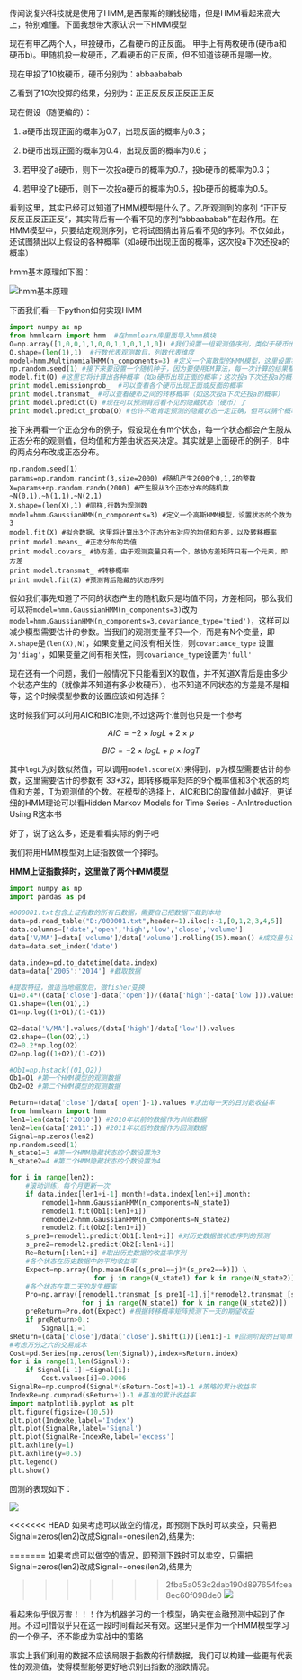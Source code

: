 传闻说复兴科技就是使用了HMM,是西蒙斯的赚钱秘籍，但是HMM看起来高大上，特别难懂。下面我想带大家认识一下HMM模型

现在有甲乙两个人，甲投硬币，乙看硬币的正反面。 甲手上有两枚硬币(硬币a和硬币b)。甲随机投一枚硬币，乙看硬币的正反面，但不知道该硬币是哪一枚。

现在甲投了10枚硬币，硬币分别为：abbaababab

乙看到了10次投掷的结果，分别为：正正反反反正反正正反



现在假设（随便编的）：

1. a硬币出现正面的概率为0.7，出现反面的概率为0.3；

2. b硬币出现正面的概率为0.4，出现反面的概率为0.6；

3. 若甲投了a硬币，则下一次投a硬币的概率为0.7，投b硬币的概率为0.3；

4. 若甲投了b硬币，则下一次投a硬币的概率为0.5，投b硬币的概率为0.5。

看到这里，其实已经可以知道了HMM模型是什么了。乙所观测到的序列 “正正反反反正反正正反”，其实背后有一个看不见的序列“abbaababab”在起作用。在HMM模型中，只要给定观测序列，它将试图猜出背后看不见的序列。不仅如此，还试图猜出以上假设的各种概率（如a硬币出现正面的概率，这次投a下次还投a的概率）

hmm基本原理如下图：

![hmm基本原理](imgs/hmm基本原理.jpeg)

下面我们看一下python如何实现HMM

```py
import numpy as np
from hmmlearn import hmm  #在hmmlearn库里面导入hmm模块
O=np.array([1,0,0,1,1,0,0,1,1,0,1,1,0]) #我们设置一组观测值序列，类似于硬币出现的正反面结果
O.shape=(len(1),1)  #行数代表观测数目，列数代表维度
model=hmm.MultinomialHMM(n_components=3) #定义一个离散型的HMM模型，这里设置状态个数为3，即有3枚硬币
np.random.seed(1) #接下来要设置一个随机种子，因为要使用EM算法，每一次计算的结果都有可能不同
model.fit(O) #这里它将计算出各种概率（如a硬币出现正面的概率；这次投a下次还投a的概率）
print model.emissionprob_  #可以查看各个硬币出现正面或反面的概率
print model.transmat_ #可以查看硬币之间的转移概率（如这次投a下次还投a的概率）
print model.predict(O) #现在可以预测背后看不见的隐藏状态（硬币）了
print model.predict_proba(O) #也许不敢肯定预测的隐藏状态一定正确，但可以猜个概率吧

```

接下来再看一个正态分布的例子，假设现在有m个状态，每一个状态都会产生服从正态分布的观测值，但均值和方差由状态来决定。其实就是上面硬币的例子，B中的两点分布改成正态分布。

```
np.random.seed(1)
params=np.random.randint(3,size=2000) #随机产生2000个0,1,2的整数
X=params+np.random.randn(2000) #产生服从3个正态分布的随机数  ~N(0,1),~N(1,1),~N(2,1)
X.shape=(len(X),1) #同样,行数为观测数
model=hmm.GaussianHMM(n_components=3) #定义一个高斯HMM模型，设置状态的个数为3
model.fit(X) #拟合数据，这里将计算出3个正态分布对应的均值和方差，以及转移概率
print model.means_ #正态分布的均值
print model.covars_ #协方差，由于观测变量只有一个，故协方差矩阵只有一个元素，即方差
print model.transmat_ #转移概率
print model.fit(X) #预测背后隐藏的状态序列
```

假如我们事先知道了不同的状态产生的随机数只是均值不同，方差相同，那么我们可以将`model=hmm.GaussianHMM(n_components=3)`改为`model=hmm.GaussianHMM(n_components=3,covariance_type='tied')`，这样可以减少模型需要估计的参数。当我们的观测变量不只一个，而是有N个变量，即`X.shape`是`(len(X),N)`，如果变量之间没有相关性，则`covariance_type` 设置为`'diag'`，如果变量之间有相关性，则`covariance_type`设置为`'full'`

现在还有一个问题，我们一般情况下只能看到X的取值，并不知道X背后是由多少个状态产生的（就像并不知道有多少枚硬币），也不知道不同状态的方差是不是相等，这个时候模型参数的设置应该如何选择？

这时候我们可以利用AIC和BIC准则,不过这两个准则也只是一个参考

$$ AIC = - 2 \times logL + 2 \times p $$

$$ BIC = - 2\times logL + p\times logT$$

其中`logL`为对数似然值，可以调用`model.score(X)`来得到，p为模型需要估计的参数，这里需要估计的参数有 3*3+3*2，即转移概率矩阵的9个概率值和3个状态的均值和方差，T为观测值的个数。在模型的选择上，AIC和BIC的取值越小越好，更详细的HMM理论可以看Hidden Markov Models for Time Series - AnIntroduction Using R这本书

好了，说了这么多，还是看看实际的例子吧

我们将用HMM模型对上证指数做一个择时。


**HMM上证指数择时，这里做了两个HMM模型**

```py
import numpy as np
import pandas as pd

#000001.txt包含上证指数的所有日数据，需要自己把数据下载到本地
data=pd.read_table("D:/000001.txt",header=1).iloc[:-1,[0,1,2,3,4,5]]
data.columns=['date','open','high','low','close','volume']
data['V/MA']=data['volume']/data['volume'].rolling(15).mean() #成交量与过去15天平均成交量的比值
data=data.set_index('date')

data.index=pd.to_datetime(data.index)
data=data['2005':'2014'] #截取数据

#提取特征，做适当地缩放后，做fisher变换
O1=0.4*((data['close']-data['open'])/(data['high']-data['low'])).values
O1.shape=(len(O1),1)
O1=np.log((1+O1)/(1-O1))

O2=data['V/MA'].values/(data['high']/data['low']).values
O2.shape=(len(O2),1)
O2=0.2*np.log(O2)
O2=np.log((1+O2)/(1-O2))

#Ob1=np.hstack((O1,O2))
Ob1=O1 #第一个HMM模型的观测数据
Ob2=O2 #第二个HMM模型的观测数据

Return=(data['close']/data['open']-1).values #求出每一天的日对数收益率
from hmmlearn import hmm
len1=len(data[:'2010']) #2010年以前的数据作为训练数据
len2=len(data['2011':]) #2011年以后的数据作为回测数据
Signal=np.zeros(len2)
np.random.seed(1)
N_state1=3 #第一个HMM隐藏状态的个数设置为3
N_state2=4 #第二个HMM隐藏状态的个数设置为4

for i in range(len2):
    #滚动训练，每个月更新一次
    if data.index[len1+i-1].month!=data.index[len1+i].month:
        remodel1=hmm.GaussianHMM(n_components=N_state1)
        remodel1.fit(Ob1[:len1+i])
        remodel2=hmm.GaussianHMM(n_components=N_state2)
        remodel2.fit(Ob2[:len1+i])
    s_pre1=remodel1.predict(Ob1[:len1+i]) #对历史数据做状态序列的预测
    s_pre2=remodel2.predict(Ob2[:len1+i])
    Re=Return[:len1+i] #取出历史数据的收益率序列
    #各个状态在历史数据中的平均收益率
    Expect=np.array([np.mean(Re[(s_pre1==j)*(s_pre2==k)]) \
                     for j in range(N_state1) for k in range(N_state2)])
    #各个状态在第二天的发生概率
    Pro=np.array([remodel1.transmat_[s_pre1[-1],j]*remodel2.transmat_[s_pre2[-1],k]\
                  for j in range(N_state1) for k in range(N_state2)])
    preReturn=Pro.dot(Expect) #根据转移概率矩阵预测下一天的期望收益
    if preReturn>0.:
        Signal[i]=1
sReturn=(data['close']/data['close'].shift(1))[len1:]-1 #回测阶段的日简单收益率
#考虑万分之六的交易成本
Cost=pd.Series(np.zeros(len(Signal)),index=sReturn.index)
for i in range(1,len(Signal)):
    if Signal[i-1]!=Signal[i]:
        Cost.values[i]=0.0006
SignalRe=np.cumprod(Signal*(sReturn-Cost)+1)-1 #策略的累计收益率
IndexRe=np.cumprod(sReturn+1)-1 #基准的累计收益率
import matplotlib.pyplot as plt
plt.figure(figsize=(10,5))
plt.plot(IndexRe,label='Index')
plt.plot(SignalRe,label='Signal')
plt.plot(SignalRe-IndexRe,label='excess')
plt.axhline(y=1)
plt.axhline(y=0.5)
plt.legend()
plt.show()
```

回测的表现如下：

![](imgs/策略表现1.png)

<<<<<<< HEAD
如果考虑可以做空的情况，即预测下跌时可以卖空，只需把Signal=zeros(len2)改成Signal=-ones(len2),结果为:

=======
如果考虑可以做空的情况，即预测下跌时可以卖空，只需把Signal=zeros(len2)改成Signal=-ones(len2),结果为
>>>>>>> 2fba5a053c2dab190d897654fcea8ec60f098de0
![](imgs/策略表现2.png)

看起来似乎很厉害！！！作为机器学习的一个模型，确实在金融预测中起到了作用。不过可惜似乎只在这一段时间看起来有效。这里只是作为一个HMM模型学习的一个例子，还不能成为实战中的策略

事实上我们利用的数据不应该局限于指数的行情数据，我们可以构建一些更有代表性的观测值，使得模型能够更好地识别出指数的涨跌情况。
